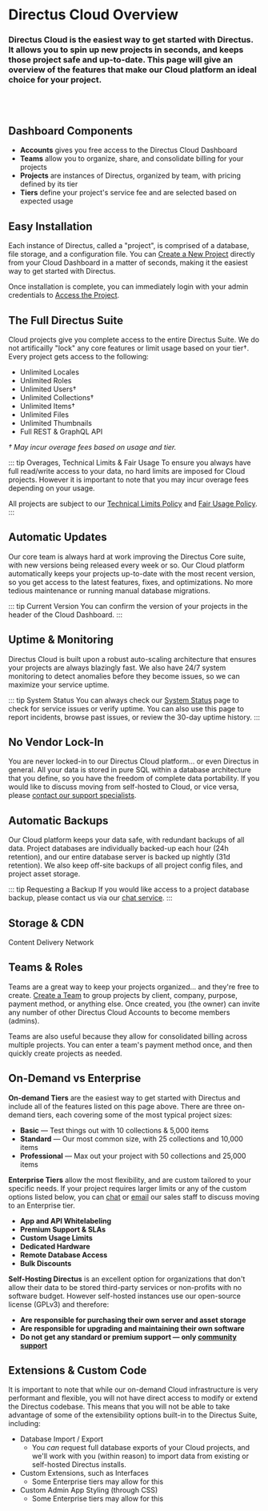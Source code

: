 # Directus Cloud Overview

### Directus Cloud is the easiest way to get started with Directus. It allows you to spin up new projects in seconds, and keeps those project safe and up-to-date. This page will give an overview of the features that make our Cloud platform an ideal choice for your project.

<br>
<br>

## Dashboard Components

* **Accounts** gives you free access to the Directus Cloud Dashboard
* **Teams** allow you to organize, share, and consolidate billing for your projects
* **Projects** are instances of Directus, organized by team, with pricing defined by its tier
* **Tiers** define your project's service fee and are selected based on expected usage

## Easy Installation

Each instance of Directus, called a "project", is comprised of a database, file storage, and a configuration file. You can [Create a New Project](/cloud/user-guide.md#create-a-project) directly from your Cloud Dashboard in a matter of seconds, making it the easiest way to get started with Directus.

Once installation is complete, you can immediately login with your admin credentials to [Access the Project](/cloud/user-guide.md#access-a-project).

## The Full Directus Suite

Cloud projects give you complete access to the entire Directus Suite. We do not artificailly "lock" any core features or limit usage based on your tier†. Every project gets access to the following:

* Unlimited Locales
* Unlimited Roles
* Unlimited Users†
* Unlimited Collections†
* Unlimited Items†
* Unlimited Files
* Unlimited Thumbnails
* Full REST & GraphQL API

_† May incur overage fees based on usage and tier._

::: tip Overages, Technical Limits & Fair Usage
To ensure you always have full read/write access to your data, no hard limits are imposed for Cloud projects. However it is important to note that you may incur overage fees depending on your usage.

All projects are subject to our [Technical Limits Policy](https://directus.io/technical-limits.html) and [Fair Usage Policy](https://directus.io/fair-usage.html).
:::

## Automatic Updates

Our core team is always hard at work improving the Directus Core suite, with new versions being released every week or so. Our Cloud platform automatically keeps your projects up-to-date with the most recent version, so you get access to the latest features, fixes, and optimizations. No more tedious maintenance or running manual database migrations.

::: tip Current Version
You can confirm the version of your projects in the header of the Cloud Dashboard.
:::

## Uptime & Monitoring

Directus Cloud is built upon a robust auto-scaling architecture that ensures your projects are always blazingly fast. We also have 24/7 system monitoring to detect anomalies before they become issues, so we can maximize your service uptime.

::: tip System Status
You can always check our [System Status](https://status.directus.io/) page to check for service issues or verify uptime. You can also use this page to report incidents, browse past issues, or review the 30-day uptime history.
:::

## No Vendor Lock-In

You are never locked-in to our Directus Cloud platform... or even Directus in general. All your data is stored in pure SQL within a database architecture that you define, so you have the freedom of complete data portability. If you would like to discuss moving from self-hosted to Cloud, or vice versa, please [contact our support specialists](https://dashboard.directus.cloud/?chat=open).

## Automatic Backups

Our Cloud platform keeps your data safe, with redundant backups of all data. Project databases are individually backed-up each hour (24h retention), and our entire database server is backed up nightly (31d retention). We also keep off-site backups of all project config files, and project asset storage.

::: tip Requesting a Backup
If you would like access to a project database backup, please contact us via our [chat service](https://dashboard.directus.cloud/?chat=open).
:::

## Storage & CDN

Content Delivery Network

## Teams & Roles

Teams are a great way to keep your projects organized... and they're free to create. [Create a Team](/cloud/user-guide.md#create-a-team) to group projects by client, company, purpose, payment method, or anything else. Once created, you (the owner) can invite any number of other Directus Cloud Accounts to become members (admins).

Teams are also useful because they allow for consolidated billing across multiple projects. You can enter a team's payment method once, and then quickly create projects as needed.

## On-Demand vs Enterprise

**On-demand Tiers** are the easiest way to get started with Directus and include all of the features listed on this page above. There are three on-demand tiers, each covering some of the most typical project sizes:

* **Basic** — Test things out with 10 collections & 5,000 items
* **Standard** — Our most common size, with 25 collections and 10,000 items
* **Professional** — Max out your project with 50 collections and 25,000 items

**Enterprise Tiers** allow the most flexibility, and are custom tailored to your specific needs. If your project requires larger limits or any of the custom options listed below, you can [chat](https://directus.io/?chat=open) or [email](info@directus.io?subject=I'd+like+to+learn+more+about+Directus+Cloud+Enterprise) our sales staff to discuss moving to an Enterprise tier.

* **App and API Whitelabeling**
* **Premium Support & SLAs**
* **Custom Usage Limits**
* **Dedicated Hardware**
* **Remote Database Access**
* **Bulk Discounts**

**Self-Hosting Directus** is an excellent option for organizations that don't allow their data to be stored third-party services or non-profits with no software budget. However self-hosted instances use our open-source license (GPLv3) and therefore:

* **Are responsible for purchasing their own server and asset storage**
* **Are responsible for upgrading and maintaining their own software**
* **Do not get any standard or premium support — only [community support](https://directus.chat)**

## Extensions & Custom Code

It is important to note that while our on-demand Cloud infrastructure is very performant and flexible, you will not have direct access to modify or extend the Directus codebase. This means that you will not be able to take advantage of some of the extensibility options built-in to the Directus Suite, including:

* Database Import / Export
    * You _can_ request full database exports of your Cloud projects, and we'll work with you (within reason) to import data from existing or self-hosted Directus installs.
* Custom Extensions, such as Interfaces
    * Some Enterprise tiers may allow for this
* Custom Admin App Styling (through CSS)
    * Some Enterprise tiers may allow for this
